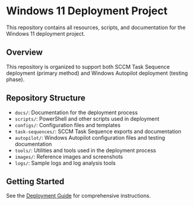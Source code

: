 # Windows 11 Deployment Project

This repository contains all resources, scripts, and documentation for the Windows 11 deployment project.

## Overview

This repository is organized to support both SCCM Task Sequence deployment (primary method) and Windows Autopilot deployment (testing phase).

## Repository Structure

- `docs/`: Documentation for the deployment process
- `scripts/`: PowerShell and other scripts used in deployment
- `configs/`: Configuration files and templates
- `task-sequences/`: SCCM Task Sequence exports and documentation
- `autopilot/`: Windows Autopilot configuration files and testing documentation
- `tools/`: Utilities and tools used in the deployment process
- `images/`: Reference images and screenshots
- `logs/`: Sample logs and log analysis tools

## Getting Started

See the [Deployment Guide](docs/deployment-guide.md) for comprehensive instructions.